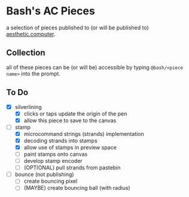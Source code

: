 # Bash's AC Pieces
a selection of pieces published to (or will be published to) [aesthetic.computer](https://github.com/digitpain/aesthetic.computer).

## Collection
all of these pieces can be (or will be) accessible by typing `@bash/<piece name>` into the prompt.

## To Do
- [x] silverlining
	- [x] clicks or taps update the origin of the pen
	- [x] allow this piece to save to the canvas
- [ ] stamp
	- [x] microcommand strings (strands) implementation
	- [x] decoding strands into stamps
	- [x] allow use of stamps in preview space
	- [ ] paint stamps onto canvas
	- [ ] develop stamp encoder
	- [ ] (OPTIONAL) pull strands from pastebin
- [ ] bounce (not publishing)
	- [ ] create bouncing pixel
	- [ ] (MAYBE) create bouncing ball (with radius)